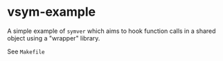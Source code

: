 # vsym-example

A simple example of `symver` which aims to hook function calls in a shared object using a "wrapper" library.

See `Makefile`
